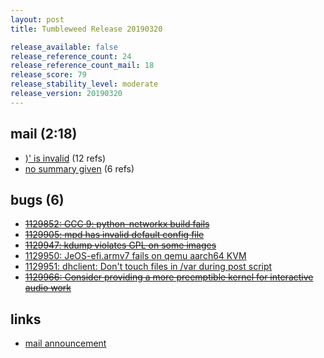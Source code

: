 ```yaml
---
layout: post
title: Tumbleweed Release 20190320

release_available: false
release_reference_count: 24
release_reference_count_mail: 18
release_score: 79
release_stability_level: moderate
release_version: 20190320
---
```


## mail (2:18)

- [)' is invalid](https://lists.opensuse.org/opensuse-factory/2019-04/msg00428.html) (12 refs)
- [no summary given](https://lists.opensuse.org/opensuse-factory/2019-03/msg00307.html) (6 refs)

## bugs (6)

<!--more-->

- ~~[1129852: GCC 9: python-networkx build fails](https://bugzilla.opensuse.org/show_bug.cgi?id=1129852)~~
- ~~[1129905: mpd has invalid default config file](https://bugzilla.opensuse.org/show_bug.cgi?id=1129905)~~
- ~~[1129947: kdump violates GPL on some images](https://bugzilla.opensuse.org/show_bug.cgi?id=1129947)~~
- [1129950: JeOS-efi.armv7 fails on qemu aarch64 KVM](https://bugzilla.opensuse.org/show_bug.cgi?id=1129950)
- [1129951: dhclient: Don't touch files in /var during post script](https://bugzilla.opensuse.org/show_bug.cgi?id=1129951)
- ~~[1129966: Consider providing a more preemptible kernel for interactive audio work](https://bugzilla.opensuse.org/show_bug.cgi?id=1129966)~~



## links

- [mail announcement](https://lists.opensuse.org/opensuse-factory/2019-03/msg00304.html)
